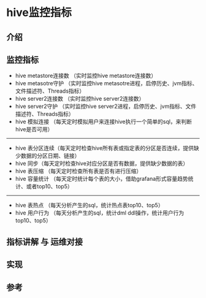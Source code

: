 # hive监控指标

## 介绍

## 监控指标

- hive metastore连接数 （实时监控hive metastore连接数）
- hive metasotre守护 （实时监控hive metasotre进程，启停历史、jvm指标、文件描述符、Threads指标）
- hive server2连接数 （实时监控hive server2连接数）
- hive server2守护 （实时监控hive server2进程，启停历史、jvm指标、文件描述符、Threads指标）
- hive 模拟连接 （每天定时模拟用户来连接hive执行一个简单的sql，来判断hive是否可用）

---

- hive 表分区连续（每天定时检查hive所有表或指定表的分区是否连续，提供缺少数据的分区日期、链接）
- hive 同步（每天定时检查hive对应分区是否有数据，提供缺少数据的表）
- hive 表压缩 （每天定时检查所有表是否有进行压缩）
- hive 容量统计 （每天定时统计每个表的大小，借助grafana形式容量趋势统计、或者top10、top5）

---

- hive 表热点 （每天分析产生的sql，统计热点表top10、top5）
- hive 用户行为 （每天分析产生的sql，统计dml ddl操作，统计用户行为 top10、top5）

## 指标讲解 与 运维对接

## 实现

## 参考